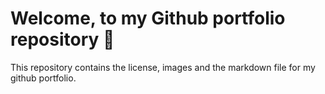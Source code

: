 # Welcome, to my Github portfolio repository 👋

This repository contains the license, images and the markdown file for my github portfolio.
